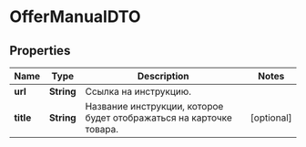 

# OfferManualDTO

## Properties

Name | Type | Description | Notes
------------ | ------------- | ------------- | -------------
**url** | **String** | Ссылка на инструкцию. | 
**title** | **String** | Название инструкции, которое будет отображаться на карточке товара.  |  [optional]




